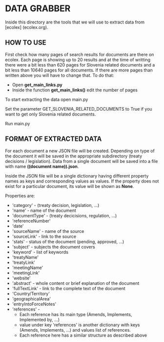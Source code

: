 # DATA GRABBER

Inside this directory are the tools that we will use to extract data from [ecolex] (ecolex.org).

## HOW TO USE

First check how many pages of search results for documents are there on ecolex. Each page is showing up to 20 results and at the time of writting there were a bit less than 620 pages for Slovenia related documents and a bit less than 10640 pages for all documents. 
If there are more pages than written above you will have to change that. To do that:

* Open **get\_main\_links.py**
* Inside the function **get\_main\_links()** edit the number of pages

To start extracting the data open main.py

Set the parameter GET\_SLOVENIA\_RELATED_DOCUMENTS to True if you want to get only Slovenia related documents. 

Run main.py

## FORMAT OF EXTRACTED DATA

For each document a new JSON file will be created. Depending on type of the document it will be saved in the appropriate subdirectory (treaty decisions / legislation).
Data from a single document will be saved into a file with name **((document name)).json**.

Inside the JSON file will be a single dictionary having different property names as keys and corresponding values as values. If the property does not exist for a particular document, its value will be shown as **None**.

Properties are:

* 'category' - (treaty decision, legislation, ...)
* 'name' - name of the document
* 'documentType' - (treaty decicisions, regulation, ...)
* 'referenceNumber'
* 'date'
* 'sourceName' -  name of the source
* 'sourceLink' - link to the source
* 'stats' - status of the document (pending, approved, ...)
* 'subject' - subjects the document covers
* 'keyword' - list of keywords 
* 'treatyName'
* 'treatyLink'
* 'meetingName'
* 'meetingLink'
* 'website'
* 'abstract' - whole content or brief explanation of the document
* 'fullTextLink' - link to the complete text of the document
* 'Country/Territory'
* 'geographicalArea' 
* 'entryIntoForceNotes'
* 'references' -
    * Each reference has its main type (Amends, Implements, Implemented by, ...)
    * value under key 'references' is another dictionary with keys (Amends, Implements, ...) and values list of references. 
    * Each reference here has a similar structure as described above 